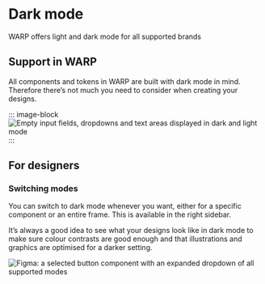 # Dark mode
WARP offers light and dark mode for all supported brands

## Support in WARP
All components and tokens in WARP are built with dark mode in mind. Therefore there’s not much you need to consider when creating your designs.

::: image-block
![Empty input fields, dropdowns and text areas displayed in dark and light mode](/foundations/dark-mode.png)
:::

## For designers

### Switching modes
You can switch to dark mode whenever you want, either for a specific component or an entire frame. This is available in the right sidebar.

It’s always a good idea to see what your designs look like in dark mode to make sure colour contrasts are good enough and that illustrations and graphics are optimised for a darker setting.

![Figma: a selected button component with an expanded dropdown of all supported modes](/foundations/figma-button-modes.png)
